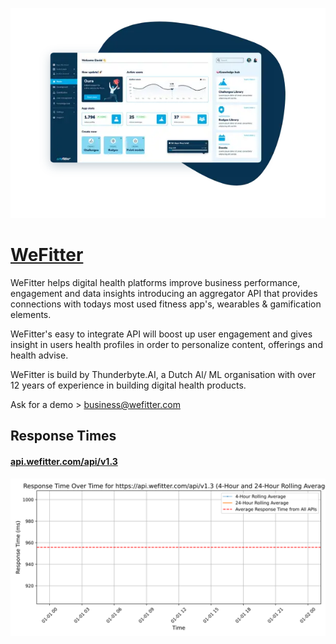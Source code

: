 [![Visit WeFitter](imagePreview.webp)](https://wefitter.com)

# [WeFitter](https://wefitter.com)

WeFitter helps digital health platforms improve business performance, engagement and data insights introducing an aggregator API that provides connections with todays most used fitness app's, wearables & gamification elements.

WeFitter's easy to integrate API will boost up user engagement and gives insight in users health profiles in order to personalize content, offerings and health advise. 

WeFitter is build by Thunderbyte.AI, a Dutch Al/ ML organisation with over 12 years of experience in building digital health products.  

Ask for a demo > business@wefitter.com

## Response Times

#### [api.wefitter.com/api/v1.3](https://api.wefitter.com/api/v1.3)

![api.wefitter.com/api/v1.3](response-time-charts/6170692e77656669747465722e636f6d2f6170692f76312e33.svg)
